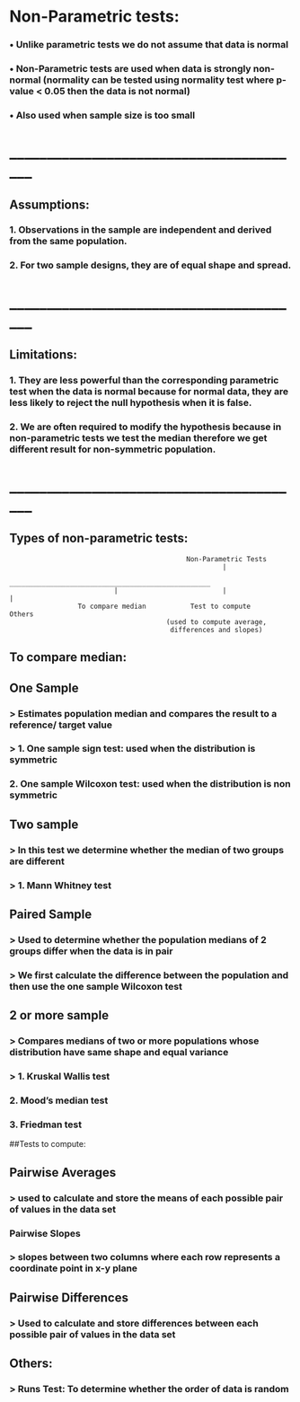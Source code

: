  # Non-Parametric tests:

### •	Unlike parametric tests we do not assume that data is normal
### •	Non-Parametric tests are used when data is strongly non-normal (normality can be tested using normality test where p-value < 0.05 then the data is not normal)
### •	Also used when sample size is too small 

# ________________________________________

## Assumptions: 
### 1.	Observations in the sample are independent and derived from the same population.
### 2.	 For two sample designs, they are of equal shape and spread.

# ________________________________________

## Limitations:
### 1.	They are less powerful than the corresponding parametric test when the data is normal because for normal data, they are less likely to reject the null hypothesis when it is false.
### 2.	We are often required to modify the hypothesis because in non-parametric tests we test the median therefore we get different result for non-symmetric population.

# ________________________________________

## Types of non-parametric tests:





                                                Non-Parametric Tests
                                                         |
                               __________________________________________________
                              |                          |                       |
                     To compare median           Test to compute             Others
                                           (used to compute average,    
                                            differences and slopes)



## To compare median:

## One Sample	
  ###   > Estimates population median and compares the result to a reference/ target value  
  ###  > 1.	One sample sign test:  used when the distribution is symmetric
  ###    2.	One sample Wilcoxon test:  used when the distribution is non symmetric

## Two sample	
###     > In this test we determine whether the median of two groups are different
###     > 1.	Mann Whitney test
      
## Paired Sample	
###     > Used to determine whether the population medians of 2 groups differ when the data is in pair
###     > We first calculate the difference between the population and then use the one sample Wilcoxon test
     
## 2 or more sample
###     > Compares medians of two or more populations whose distribution have same shape and equal variance
###     > 1.	Kruskal Wallis test
###       2.	Mood’s median test
###       3.	Friedman test 
       
       

##Tests to compute:

## Pairwise Averages	
###     > used to calculate and store the means of each possible pair of values in the data set
    
### Pairwise Slopes 
###     > slopes between two columns where each row represents a coordinate point in x-y plane
     
## Pairwise Differences
###     > Used to calculate and store differences between each possible pair of values in the data set




## Others:
###      > Runs Test: To determine whether the order of data is random
